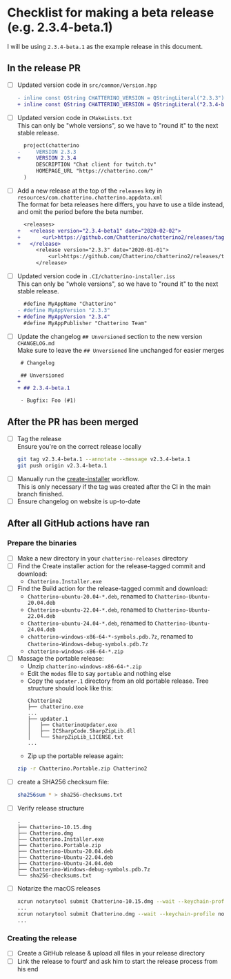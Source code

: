 # Checklist for making a beta release (e.g. 2.3.4-beta.1)

I will be using `2.3.4-beta.1` as the example release in this document.

## In the release PR

- [ ] Updated version code in `src/common/Version.hpp`
  ```diff
  - inline const QString CHATTERINO_VERSION = QStringLiteral("2.3.3");
  + inline const QString CHATTERINO_VERSION = QStringLiteral("2.3.4-beta.1");
  ```

- [ ] Updated version code in `CMakeLists.txt`  
  This can only be "whole versions", so we have to "round it" to the next stable release.
  ```diff
    project(chatterino
  -     VERSION 2.3.3
  +     VERSION 2.3.4
        DESCRIPTION "Chat client for twitch.tv"
        HOMEPAGE_URL "https://chatterino.com/"
    )
  ```

- [ ] Add a new release at the top of the `releases` key in `resources/com.chatterino.chatterino.appdata.xml`  
  The format for beta releases here differs, you have to use a tilde instead, and omit the period before the beta number.
  ```diff
    <releases>
  +   <release version="2.3.4~beta1" date="2020-02-02">
  +       <url>https://github.com/Chatterino/chatterino2/releases/tag/v2.3.4-beta.1</url>
  +   </release>
        <release version="2.3.3" date="2020-01-01">
            <url>https://github.com/Chatterino/chatterino2/releases/tag/v2.3.3</url>
        </release>
  ```

- [ ] Updated version code in `.CI/chatterino-installer.iss`  
  This can only be "whole versions", so we have to "round it" to the next stable release.
  ```diff
    #define MyAppName "Chatterino"
  - #define MyAppVersion "2.3.3"
  + #define MyAppVersion "2.3.4"
    #define MyAppPublisher "Chatterino Team"
  ```

- [ ] Update the changelog `## Unversioned` section to the new version `CHANGELOG.md`  
  Make sure to leave the `## Unversioned` line unchanged for easier merges
  ```diff
   # Changelog

   ## Unversioned
  +
  + ## 2.3.4-beta.1

   - Bugfix: Foo (#1)

  ```

## After the PR has been merged

- [ ] Tag the release  
  Ensure you're on the correct release locally
  ```sh
  git tag v2.3.4-beta.1 --annotate --message v2.3.4-beta.1
  git push origin v2.3.4-beta.1
  ```
- [ ] Manually run the [create-installer](https://github.com/Chatterino/chatterino2/actions/workflows/create-installer.yml) workflow.  
       This is only necessary if the tag was created after the CI in the main branch finished.
- [ ] Ensure changelog on website is up-to-date

## After all GitHub actions have ran

### Prepare the binaries

- [ ] Make a new directory in your `chatterino-releases` directory
- [ ] Find the Create installer action for the release-tagged commit and download:  
  - `Chatterino.Installer.exe`
- [ ] Find the Build action for the release-tagged commit and download:  
  - `Chatterino-ubuntu-20.04-*.deb`, renamed to `Chatterino-Ubuntu-20.04.deb`
  - `Chatterino-ubuntu-22.04-*.deb`, renamed to `Chatterino-Ubuntu-22.04.deb`
  - `Chatterino-ubuntu-24.04-*.deb`, renamed to `Chatterino-Ubuntu-24.04.deb`
  - `chatterino-windows-x86-64-*-symbols.pdb.7z`, renamed to `Chatterino-Windows-debug-symbols.pdb.7z`
  - `chatterino-windows-x86-64-*.zip`
- [ ] Massage the portable release:  
  - Unzip `chatterino-windows-x86-64-*.zip`
  - Edit the `modes` file to say `portable` and nothing else
  - Copy the `updater.1` directory from an old portable release. Tree structure should look like this:  
    ```
    Chatterino2
    ├── chatterino.exe
    ...
    ├── updater.1
    │   ├── ChatterinoUpdater.exe
    │   ├── ICSharpCode.SharpZipLib.dll
    │   └── SharpZipLib_LICENSE.txt
    ...
    ```
  - Zip up the portable release again:  
  ```sh
  zip -r Chatterino.Portable.zip Chatterino2
  ```
- [ ] create a SHA256 checksum file:
  ```sh
  sha256sum * > sha256-checksums.txt
  ```
- [ ] Verify release structure
  ```
  .
  ├── Chatterino-10.15.dmg
  ├── Chatterino.dmg
  ├── Chatterino.Installer.exe
  ├── Chatterino.Portable.zip
  ├── Chatterino-Ubuntu-20.04.deb
  ├── Chatterino-Ubuntu-22.04.deb
  ├── Chatterino-Ubuntu-24.04.deb
  ├── Chatterino-Windows-debug-symbols.pdb.7z
  └── sha256-checksums.txt
  ```
- [ ] Notarize the macOS releases
  ```sh
  xcrun notarytool submit Chatterino-10.15.dmg --wait --keychain-profile notarytool-password --keychain / Users/pajlada/Library/Keychains/chatterino-2025.keychain-db
  ...
  xcrun notarytool submit Chatterino.dmg --wait --keychain-profile notarytool-password --keychain / Users/pajlada/Library/Keychains/chatterino-2025.keychain-db
  ...
  ```

### Creating the release

- [ ] Create a GitHub release & upload all files in your release directory
- [ ] Link the release to fourtf and ask him to start the release process from his end
